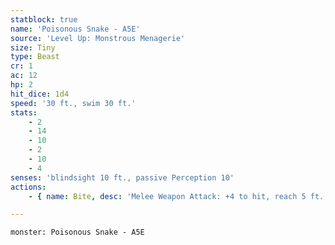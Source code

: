 ```yaml
---
statblock: true
name: 'Poisonous Snake - A5E'
source: 'Level Up: Monstrous Menagerie'
size: Tiny
type: Beast
cr: 1
ac: 12
hp: 2
hit_dice: 1d4
speed: '30 ft., swim 30 ft.'
stats:
    - 2
    - 14
    - 10
    - 2
    - 10
    - 4
senses: 'blindsight 10 ft., passive Perception 10'
actions:
    - { name: Bite, desc: 'Melee Weapon Attack: +4 to hit, reach 5 ft., one target. Hit: 1 piercing damage and the target makes a DC 10 Constitution saving throw, taking 5 (2d4) poison damage on a failure or half damage on a success.' }

---
```

```statblock
monster: Poisonous Snake - A5E
```
